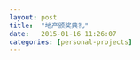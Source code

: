 ```yaml
---
layout: post
title:  "地产颁奖典礼"
date:   2015-01-16 11:26:07
categories: [personal-projects]
---
```


<jplayer url="videos/di-chan-ban-jiang.mp4" title="地产颁奖典礼"></jplayer>
